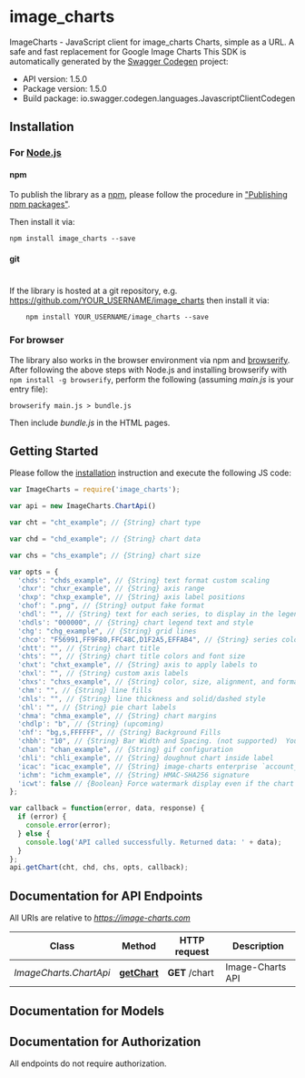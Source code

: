 # image_charts

ImageCharts - JavaScript client for image_charts
Charts, simple as a URL. A safe and fast replacement for Google Image Charts
This SDK is automatically generated by the [Swagger Codegen](https://github.com/swagger-api/swagger-codegen) project:

- API version: 1.5.0
- Package version: 1.5.0
- Build package: io.swagger.codegen.languages.JavascriptClientCodegen

## Installation

### For [Node.js](https://nodejs.org/)

#### npm

To publish the library as a [npm](https://www.npmjs.com/),
please follow the procedure in ["Publishing npm packages"](https://docs.npmjs.com/getting-started/publishing-npm-packages).

Then install it via:

```shell
npm install image_charts --save
```

#### git
#
If the library is hosted at a git repository, e.g.
https://github.com/YOUR_USERNAME/image_charts
then install it via:

```shell
    npm install YOUR_USERNAME/image_charts --save
```

### For browser

The library also works in the browser environment via npm and [browserify](http://browserify.org/). After following
the above steps with Node.js and installing browserify with `npm install -g browserify`,
perform the following (assuming *main.js* is your entry file):

```shell
browserify main.js > bundle.js
```

Then include *bundle.js* in the HTML pages.

## Getting Started

Please follow the [installation](#installation) instruction and execute the following JS code:

```javascript
var ImageCharts = require('image_charts');

var api = new ImageCharts.ChartApi()

var cht = "cht_example"; // {String} chart type

var chd = "chd_example"; // {String} chart data

var chs = "chs_example"; // {String} chart size

var opts = { 
  'chds': "chds_example", // {String} text format custom scaling
  'chxr': "chxr_example", // {String} axis range
  'chxp': "chxp_example", // {String} axis label positions
  'chof': ".png", // {String} output fake format
  'chdl': "", // {String} text for each series, to display in the legend
  'chdls': "000000", // {String} chart legend text and style
  'chg': "chg_example", // {String} grid lines
  'chco': "F56991,FF9F80,FFC48C,D1F2A5,EFFAB4", // {String} series colors
  'chtt': "", // {String} chart title
  'chts': "", // {String} chart title colors and font size
  'chxt': "chxt_example", // {String} axis to apply labels to
  'chxl': "", // {String} custom axis labels
  'chxs': "chxs_example", // {String} color, size, alignment, and formatting of axis labels
  'chm': "", // {String} line fills
  'chls': "", // {String} line thickness and solid/dashed style
  'chl': "", // {String} pie chart labels
  'chma': "chma_example", // {String} chart margins
  'chdlp': "b", // {String} (upcoming)
  'chf': "bg,s,FFFFFF", // {String} Background Fills
  'chbh': "10", // {String} Bar Width and Spacing. (not supported)  You can optionally specify custom values for bar widths and spacing between bars and groups. You can only specify one set of width values for all bars. If you don't specify chbh, all bars will be 23 pixels wide, which means that the end bars can be clipped if the total bar + space width is wider than the chart width.
  'chan': "chan_example", // {String} gif configuration
  'chli': "chli_example", // {String} doughnut chart inside label
  'icac': "icac_example", // {String} image-charts enterprise `account_id`
  'ichm': "ichm_example", // {String} HMAC-SHA256 signature
  'icwt': false // {Boolean} Force watermark display even if the chart was signed with an enterprise account
};

var callback = function(error, data, response) {
  if (error) {
    console.error(error);
  } else {
    console.log('API called successfully. Returned data: ' + data);
  }
};
api.getChart(cht, chd, chs, opts, callback);

```

## Documentation for API Endpoints

All URIs are relative to *https://image-charts.com*

Class | Method | HTTP request | Description
------------ | ------------- | ------------- | -------------
*ImageCharts.ChartApi* | [**getChart**](docs/ChartApi.md#getChart) | **GET** /chart | Image-Charts API


## Documentation for Models



## Documentation for Authorization

 All endpoints do not require authorization.


